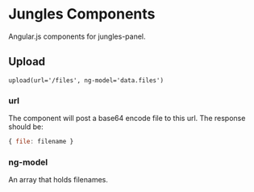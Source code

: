 # Jungles Components

Angular.js components for jungles-panel.

## Upload

```jade
upload(url='/files', ng-model='data.files')
```

### url

The component will post a base64 encode file to this url. The response should be:

```js
{ file: filename }
```

### ng-model

An array that holds filenames.
